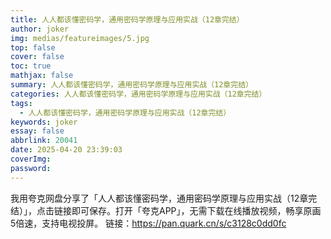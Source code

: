 ```yaml
---
title: 人人都该懂密码学，通用密码学原理与应用实战（12章完结）
author: joker
img: medias/featureimages/5.jpg
top: false
cover: false
toc: true
mathjax: false
summary: 人人都该懂密码学，通用密码学原理与应用实战（12章完结）
categories: 人人都该懂密码学，通用密码学原理与应用实战（12章完结）
tags:
  - 人人都该懂密码学，通用密码学原理与应用实战（12章完结）
keywords: joker
essay: false
abbrlink: 20041
date: 2025-04-20 23:39:03
coverImg:
password:
---
```


我用夸克网盘分享了「人人都该懂密码学，通用密码学原理与应用实战（12章完结）」，点击链接即可保存。打开「夸克APP」，无需下载在线播放视频，畅享原画5倍速，支持电视投屏。
链接：https://pan.quark.cn/s/c3128c0dd0fc
